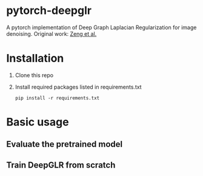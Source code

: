 # pytorch-deepglr
A pytorch implementation of Deep Graph Laplacian Regularization for image denoising. Original work: [Zeng et al.](http://openaccess.thecvf.com/content_CVPRW_2019/papers/NTIRE/Zeng_Deep_Graph_Laplacian_Regularization_for_Robust_Denoising_of_Real_Images_CVPRW_2019_paper.pdf)

# Installation
1. Clone this repo
2. Install required packages listed in requirements.txt

      ``` pip install -r requirements.txt ```

# Basic usage
## Evaluate the pretrained model

## Train DeepGLR from scratch
